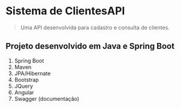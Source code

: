 # Sistema de ClientesAPI
> Uma API desenvolvida para cadastro e consulta de clientes.

## Projeto desenvolvido em Java e Spring Boot
1. Spring Boot
2. Maven
3. JPA/Hibernate
4. Bootstrap
5. JQuery
6. Angular
7. Swagger (documentação)

